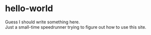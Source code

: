 # hello-world
Guess I should write something here.  
Just a small-time speedrunner trying to figure out how to use this site.
